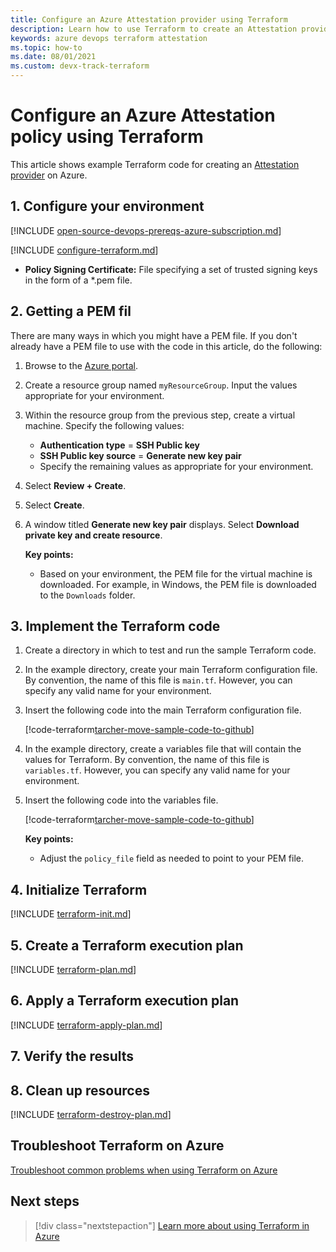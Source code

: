 ```yaml
---
title: Configure an Azure Attestation provider using Terraform
description: Learn how to use Terraform to create an Attestation provider on Azure.
keywords: azure devops terraform attestation
ms.topic: how-to
ms.date: 08/01/2021
ms.custom: devx-track-terraform
---
```


# Configure an Azure Attestation policy using Terraform

This article shows example Terraform code for creating an [Attestation provider](/azure/attestation/overview) on Azure.

## 1. Configure your environment

[!INCLUDE [open-source-devops-prereqs-azure-subscription.md](../includes/open-source-devops-prereqs-azure-subscription.md)]

[!INCLUDE [configure-terraform.md](includes/configure-terraform.md)]

- **Policy Signing Certificate:** File specifying a set of trusted signing keys in the form of a *.pem file.

## 2. Getting a PEM fil

There are many ways in which you might have a PEM file. If you don't already have a PEM file to use with the code in this article, do the following:

1. Browse to the [Azure portal](https://portal.azure.com).

1. Create a resource group named `myResourceGroup`. Input the values appropriate for your environment.

1. Within the resource group from the previous step, create a virtual machine. Specify the following values:

    - **Authentication type** = **SSH Public key**
    - **SSH Public key source** = **Generate new key pair**
    - Specify the remaining values as appropriate for your environment.

1. Select **Review + Create**.

1. Select **Create**.

1. A window titled **Generate new key pair** displays. Select **Download private key and create resource**.

    **Key points:**

    - Based on your environment, the PEM file for the virtual machine is downloaded. For example, in Windows, the PEM file is downloaded to the `Downloads` folder.

## 3. Implement the Terraform code

1. Create a directory in which to test and run the sample Terraform code.

1. In the example directory, create your main Terraform configuration file. By convention, the name of this file is `main.tf`. However, you can specify any valid name for your environment.

1. Insert the following code into the main Terraform configuration file.

    [!code-terraform[tarcher-move-sample-code-to-github](../../terraform_samples/quickstart/101-attestation-provider/main.tf)]

1. In the example directory, create a variables file that will contain the values for Terraform. By convention, the name of this file is `variables.tf`. However, you can specify any valid name for your environment.

1. Insert the following code into the variables file.

    [!code-terraform[tarcher-move-sample-code-to-github](../../terraform_samples/quickstart/101-attestation-provider/variables.tf)]

    **Key points:**

    - Adjust the `policy_file` field as needed to point to your PEM file.

## 4. Initialize Terraform

[!INCLUDE [terraform-init.md](includes/terraform-init.md)]

## 5. Create a Terraform execution plan

[!INCLUDE [terraform-plan.md](includes/terraform-plan.md)]

## 6. Apply a Terraform execution plan

[!INCLUDE [terraform-apply-plan.md](includes/terraform-apply-plan.md)]

## 7. Verify the results


## 8. Clean up resources

[!INCLUDE [terraform-destroy-plan.md](includes/terraform-destroy-plan.md)]

## Troubleshoot Terraform on Azure

[Troubleshoot common problems when using Terraform on Azure](troubleshoot.md)

## Next steps

> [!div class="nextstepaction"] 
> [Learn more about using Terraform in Azure](/azure/terraform)